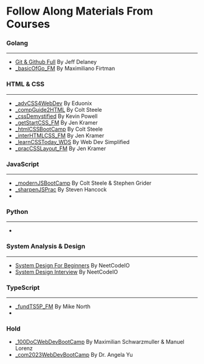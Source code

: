 # Follow Along Materials From Courses

### Golang

---

- [Git & Github Full](https://fireship.io/courses/git/) By Jeff Delaney
- [_basicOfGo_FM](https://frontendmasters.com/courses/go-basics/) By Maximiliano Firtman

### HTML & CSS

---
- [_advCSS4WebDev](https://www.udemy.com/course/advanced-css-for-web-developers/) By Eduonix
- [_compGuide2HTML](https://www.udemy.com/course/the-complete-guide-to-html/) By Colt Steele
- [_cssDemystified](https://cssdemystified.com/) By Kevin Powell
- [_getStartCSS_FM](https://gettingstartedwith.css.education/) By Jen Kramer
- [_htmlCSSBootCamp](https://www.udemy.com/course/html-and-css-bootcamp/) By Colt Steele
- [_interHTMLCSS_FM](https://semantics-selectors.css.education/index.html/) By Jen Kramer
- [_learnCSSToday_WDS](https://courses.webdevsimplified.com/learn-css-today/) By Web Dev Simplified
- [_pracCSSLayout_FM](https://practical.css.education/) By Jen Kramer

### JavaScript

---

- [_modernJSBootCamp](https://www.udemy.com/course/javascript-beginners-complete-tutorial/) By Colt Steele & Stephen Grider
- [_sharpenJSPrac](https://www.udemy.com/course/javascript-practice-problems-sharpen-your-skills/) By Steven Hancock
-

### Python

---

-

### System Analysis & Design

---

- [System Design For Beginners](https://neetcode.io/courses/system-design-for-beginners/0) By NeetCodeIO
- [System Design Interview](https://neetcode.io/courses/system-design-interview/0) By NeetCodeIO

### TypeScript

---

- [_fundTS5P_FM](https://frontendmasters.com/courses/typescript-v4/) By Mike North
-


### Hold
- [_100DoCWebDevBootCamp](https://www.udemy.com/course/100-days-of-code-web-development-bootcamp/) By Maximilian Schwarzmuller & Manuel Lorenz
- [_com2023WebDevBootCamp](https://www.udemy.com/course/the-complete-web-development-bootcamp/) By Dr. Angela Yu